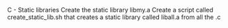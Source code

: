 C - Static libraries
Create the static library libmy.a
Create a script called create_static_lib.sh that creates a static library called liball.a from all the .c
